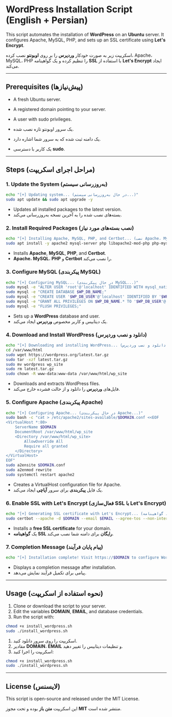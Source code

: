 # WordPress Installation Script (English + Persian)

This script automates the installation of **WordPress** on an **Ubuntu** server. It configures Apache, MySQL, PHP, and sets up an SSL certificate using **Let's Encrypt**.

اسکریپت زیر به صورت خودکار **وردپرس** را بر روی **اوبونتو** نصب کرده، Apache، MySQL، PHP را تنظیم کرده و یک گواهینامه **SSL** با استفاده از **Let's Encrypt** ایجاد می‌کند.

---

## Prerequisites (پیش‌نیازها)
- A fresh Ubuntu server.
- A registered domain pointing to your server.
- A user with sudo privileges.

- یک سرور اوبونتو تازه نصب شده.
- یک دامنه ثبت شده که به سرور شما اشاره دارد.
- یک کاربر با دسترسی **sudo**.

---

## Steps (مراحل اجرای اسکریپت)

### 1. Update the System (به‌روزرسانی سیستم)
```bash
echo "[+] Updating system... (در حال به‌روزرسانی سیستم...)"
sudo apt update && sudo apt upgrade -y
```
- Updates all installed packages to the latest version.
- بسته‌های نصب شده را به آخرین نسخه به‌روزرسانی می‌کند.

### 2. Install Required Packages (نصب بسته‌های مورد نیاز)
```bash
echo "[+] Installing Apache, MySQL, PHP, and Certbot... (نصب Apache، MySQL، PHP و Certbot)"
sudo apt install -y apache2 mysql-server php libapache2-mod-php php-mysql php-cli php-curl php-zip php-xml unzip wget curl certbot python3-certbot-apache
```
- Installs **Apache**, **MySQL**, **PHP**, and **Certbot**.
- **Apache**، **MySQL**، **PHP** و **Certbot** را نصب می‌کند.

### 3. Configure MySQL (پیکربندی MySQL)
```bash
echo "[+] Configuring MySQL... (در حال پیکربندی MySQL...)"
sudo mysql -e "ALTER USER 'root'@'localhost' IDENTIFIED WITH mysql_native_password BY '$DB_ROOT_PASS';"
sudo mysql -e "CREATE DATABASE $WP_DB_NAME;"
sudo mysql -e "CREATE USER '$WP_DB_USER'@'localhost' IDENTIFIED BY '$WP_DB_PASS';"
sudo mysql -e "GRANT ALL PRIVILEGES ON $WP_DB_NAME.* TO '$WP_DB_USER'@'localhost';"
sudo mysql -e "FLUSH PRIVILEGES;"
```
- Sets up a **WordPress** database and user.
- یک دیتابیس و کاربر مخصوص **وردپرس** ایجاد می‌کند.

### 4. Download and Install WordPress (دانلود و نصب وردپرس)
```bash
echo "[+] Downloading and installing WordPress... (دانلود و نصب وردپرس...)"
cd /var/www/html
sudo wget https://wordpress.org/latest.tar.gz
sudo tar -xzf latest.tar.gz
sudo mv wordpress wp_site
sudo rm latest.tar.gz
sudo chown -R www-data:www-data /var/www/html/wp_site
```
- Downloads and extracts WordPress files.
- فایل‌های **وردپرس** را دانلود و از حالت فشرده خارج می‌کند.

### 5. Configure Apache (پیکربندی Apache)
```bash
echo "[+] Configuring Apache... (در حال پیکربندی Apache...)"
sudo bash -c "cat > /etc/apache2/sites-available/$DOMAIN.conf <<EOF
<VirtualHost *:80>
    ServerName $DOMAIN
    DocumentRoot /var/www/html/wp_site
    <Directory /var/www/html/wp_site>
        AllowOverride All
        Require all granted
    </Directory>
</VirtualHost>
EOF"
sudo a2ensite $DOMAIN.conf
sudo a2enmod rewrite
sudo systemctl restart apache2
```
- Creates a VirtualHost configuration file for Apache.
- یک فایل **پیکربندی** برای سرور **آپاچی** ایجاد می‌کند.

### 6. Enable SSL with Let's Encrypt (فعال‌سازی SSL با Let's Encrypt)
```bash
echo "[+] Generating SSL certificate with Let's Encrypt... (ایجاد گواهینامه SSL با Let's Encrypt...)"
sudo certbot --apache -d $DOMAIN --email $EMAIL --agree-tos --non-interactive
```
- Installs a **free SSL certificate** for your domain.
- یک **گواهینامه SSL رایگان** برای دامنه شما نصب می‌کند.

### 7. Completion Message (پیام پایان فرآیند)
```bash
echo "[+] Installation complete! Visit https://$DOMAIN to configure WordPress. (نصب کامل شد! برای پیکربندی وردپرس به https://$DOMAIN مراجعه کنید.)"
```
- Displays a completion message after installation.
- پیامی برای تکمیل فرآیند نمایش می‌دهد.

---

## Usage (نحوه استفاده از اسکریپت)
1. Clone or download the script to your server.
2. Edit the variables **DOMAIN**, **EMAIL**, and database credentials.
3. Run the script with:

```bash
chmod +x install_wordpress.sh
sudo ./install_wordpress.sh
```

1. اسکریپت را روی سرور دانلود کنید.
2. مقادیر **DOMAIN**، **EMAIL** و تنظیمات دیتابیس را تغییر دهید.
3. اسکریپت را اجرا کنید:

```bash
chmod +x install_wordpress.sh
sudo ./install_wordpress.sh
```

---

## License (لایسنس)
This script is open-source and released under the MIT License.

این اسکریپت **متن باز** بوده و تحت مجوز **MIT** منتشر شده است.
